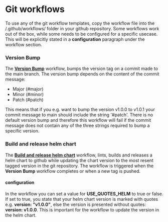 # Git workflows
To use any of the git workflow templates, copy the workflow file into the /.github/workflows/ folder in your github repository. Some workflows work out of the box, while some needs to be configured for a specific usecase. This will be explicitly stated in a **configuration** paragraph under the workflow section. 

### Version Bump 
The [**Version Bump**](../templates/github-workflows/bump_version_main.yaml) workflow, bumps the version tag on a commit made to the main branch. The version bump depends on the content of the commit message:

* Major (#major)
* Minor (#minor)
* Patch (#patch)

This means that if you e.g. want to bump the version v1.0.0 to v1.0.1 your commit message to main should include the string '#patch'. There is no default version bump and therefore this workflow will fail if the commit message does not contain any of the three strings required to bump a specific version.

### Build and release helm chart
The [**Build and release helm chart**](../templates/github-workflows/build_release_helm_chart.yaml) workflow, lints, builds and releases a helm chart to github while updating the chart version to the most resent tagged version in the git repository. The workflow is triggered when the **Version Bump** workflow completes or when a new tag is pushed. 

#### configuration
In the workflow you can set a value for **USE_QUOTES_HELM** to true or false.
If set to true, you state that your helm chart version is marked with quotes e.g. **version: "v1.0.0"**, else the version is presented without quotes: **version: v1.0.0**.
This is important for the workflow to update the version in the helm chart.

